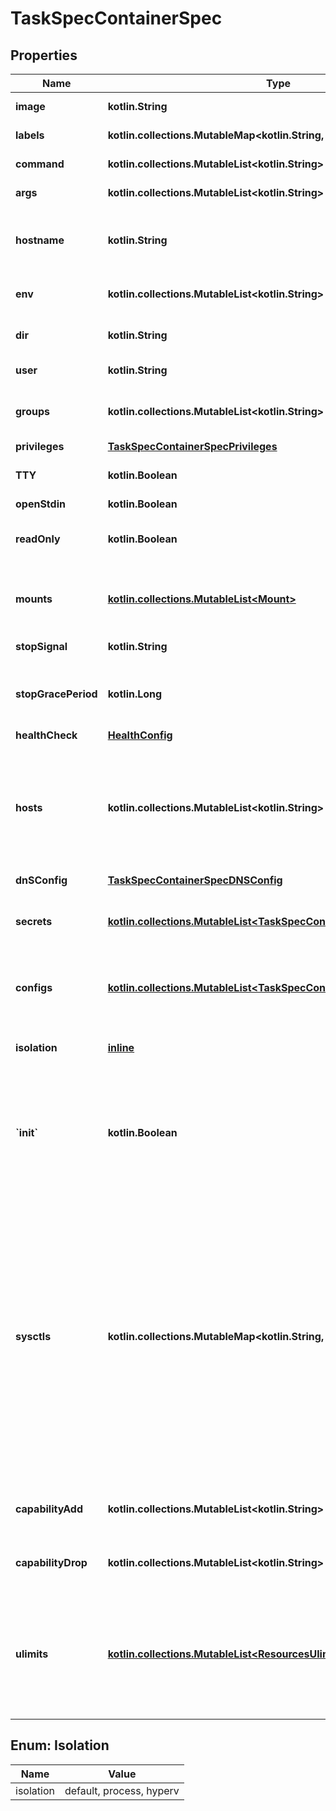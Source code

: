 
# TaskSpecContainerSpec

## Properties
Name | Type | Description | Notes
------------ | ------------- | ------------- | -------------
**image** | **kotlin.String** | The image name to use for the container |  [optional]
**labels** | **kotlin.collections.MutableMap&lt;kotlin.String, kotlin.String&gt;** | User-defined key/value data. |  [optional]
**command** | **kotlin.collections.MutableList&lt;kotlin.String&gt;** | The command to be run in the image. |  [optional]
**args** | **kotlin.collections.MutableList&lt;kotlin.String&gt;** | Arguments to the command. |  [optional]
**hostname** | **kotlin.String** | The hostname to use for the container, as a valid [RFC 1123](https://tools.ietf.org/html/rfc1123) hostname.  |  [optional]
**env** | **kotlin.collections.MutableList&lt;kotlin.String&gt;** | A list of environment variables in the form &#x60;VAR&#x3D;value&#x60;.  |  [optional]
**dir** | **kotlin.String** | The working directory for commands to run in. |  [optional]
**user** | **kotlin.String** | The user inside the container. |  [optional]
**groups** | **kotlin.collections.MutableList&lt;kotlin.String&gt;** | A list of additional groups that the container process will run as.  |  [optional]
**privileges** | [**TaskSpecContainerSpecPrivileges**](TaskSpecContainerSpecPrivileges.md) |  |  [optional]
**TTY** | **kotlin.Boolean** | Whether a pseudo-TTY should be allocated. |  [optional]
**openStdin** | **kotlin.Boolean** | Open &#x60;stdin&#x60; |  [optional]
**readOnly** | **kotlin.Boolean** | Mount the container&#39;s root filesystem as read only. |  [optional]
**mounts** | [**kotlin.collections.MutableList&lt;Mount&gt;**](Mount.md) | Specification for mounts to be added to containers created as part of the service.  |  [optional]
**stopSignal** | **kotlin.String** | Signal to stop the container. |  [optional]
**stopGracePeriod** | **kotlin.Long** | Amount of time to wait for the container to terminate before forcefully killing it.  |  [optional]
**healthCheck** | [**HealthConfig**](HealthConfig.md) |  |  [optional]
**hosts** | **kotlin.collections.MutableList&lt;kotlin.String&gt;** | A list of hostname/IP mappings to add to the container&#39;s &#x60;hosts&#x60; file. The format of extra hosts is specified in the [hosts(5)](http://man7.org/linux/man-pages/man5/hosts.5.html) man page:      IP_address canonical_hostname [aliases]  |  [optional]
**dnSConfig** | [**TaskSpecContainerSpecDNSConfig**](TaskSpecContainerSpecDNSConfig.md) |  |  [optional]
**secrets** | [**kotlin.collections.MutableList&lt;TaskSpecContainerSpecSecretsInner&gt;**](TaskSpecContainerSpecSecretsInner.md) | Secrets contains references to zero or more secrets that will be exposed to the service.  |  [optional]
**configs** | [**kotlin.collections.MutableList&lt;TaskSpecContainerSpecConfigsInner&gt;**](TaskSpecContainerSpecConfigsInner.md) | Configs contains references to zero or more configs that will be exposed to the service.  |  [optional]
**isolation** | [**inline**](#Isolation) | Isolation technology of the containers running the service. (Windows only)  |  [optional]
**&#x60;init&#x60;** | **kotlin.Boolean** | Run an init inside the container that forwards signals and reaps processes. This field is omitted if empty, and the default (as configured on the daemon) is used.  |  [optional]
**sysctls** | **kotlin.collections.MutableMap&lt;kotlin.String, kotlin.String&gt;** | Set kernel namedspaced parameters (sysctls) in the container. The Sysctls option on services accepts the same sysctls as the are supported on containers. Note that while the same sysctls are supported, no guarantees or checks are made about their suitability for a clustered environment, and it&#39;s up to the user to determine whether a given sysctl will work properly in a Service.  |  [optional]
**capabilityAdd** | **kotlin.collections.MutableList&lt;kotlin.String&gt;** | A list of kernel capabilities to add to the default set for the container.  |  [optional]
**capabilityDrop** | **kotlin.collections.MutableList&lt;kotlin.String&gt;** | A list of kernel capabilities to drop from the default set for the container.  |  [optional]
**ulimits** | [**kotlin.collections.MutableList&lt;ResourcesUlimitsInner&gt;**](ResourcesUlimitsInner.md) | A list of resource limits to set in the container. For example: &#x60;{\&quot;Name\&quot;: \&quot;nofile\&quot;, \&quot;Soft\&quot;: 1024, \&quot;Hard\&quot;: 2048}&#x60;\&quot;  |  [optional]


<a id="Isolation"></a>
## Enum: Isolation
Name | Value
---- | -----
isolation | default, process, hyperv



